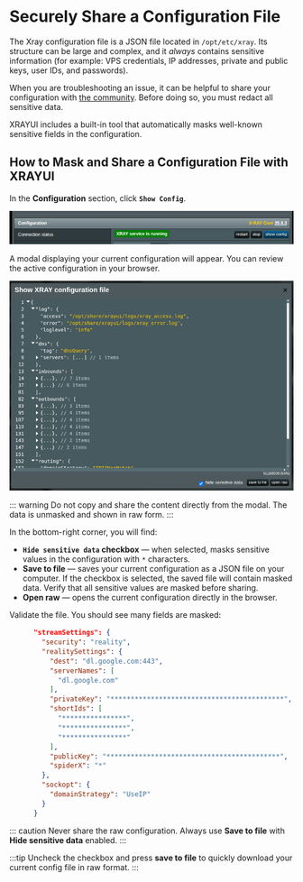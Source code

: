 # Securely Share a Configuration File

The Xray configuration file is a JSON file located in `/opt/etc/xray`. Its structure can be large and complex, and it _always_ contains sensitive information (for example: VPS credentials, IP addresses, private and public keys, user IDs, and passwords).

When you are troubleshooting an issue, it can be helpful to share your configuration with [the community](https://t.me/asusxray). Before doing so, you must redact all sensitive data.

XRAYUI includes a built-in tool that automatically masks well-known sensitive fields in the configuration.

## How to Mask and Share a Configuration File with XRAYUI

In the **Configuration** section, click **`Show Config`**.

![show config](../.vuepress/public/images/share-config/20250816212708.png)

A modal displaying your current configuration will appear. You can review the active configuration in your browser.

![modal](../.vuepress/public/images/share-config/20250816212837.png)

::: warning
Do not copy and share the content directly from the modal. The data is unmasked and shown in raw form.
:::

In the bottom-right corner, you will find:

- **`Hide sensitive data` checkbox** — when selected, masks sensitive values in the configuration with `*` characters.
- **Save to file** — saves your current configuration as a JSON file on your computer. If the checkbox is selected, the saved file will contain masked data. Verify that all sensitive values are masked before sharing.
- **Open raw** — opens the current configuration directly in the browser.

Validate the file. You should see many fields are masked:

```json
      "streamSettings": {
        "security": "reality",
        "realitySettings": {
          "dest": "dl.google.com:443",
          "serverNames": [
            "dl.google.com"
          ],
          "privateKey": "*******************************************",
          "shortIds": [
            "****************",
            "****************",
            "****************"
          ],
          "publicKey": "*******************************************",
          "spiderX": "*"
        },
        "sockopt": {
          "domainStrategy": "UseIP"
        }
      }
```

::: caution
Never share the raw configuration. Always use **Save to file** with **Hide sensitive data** enabled.
:::

:::tip
Uncheck the checkbox and press **save to file** to quickly download your current config file in raw format.
:::
